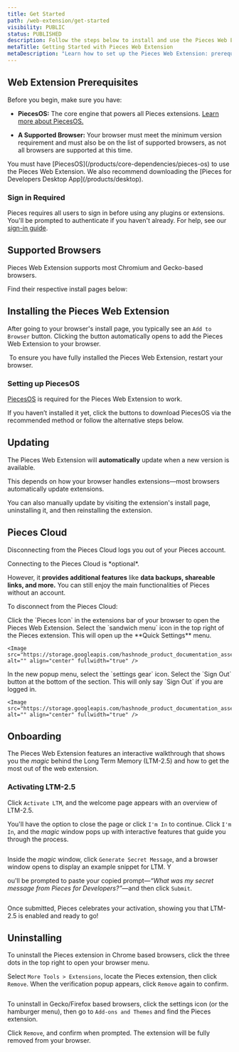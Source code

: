 ```yaml
---
title: Get Started
path: /web-extension/get-started
visibility: PUBLIC
status: PUBLISHED
description: Follow the steps below to install and use the Pieces Web Extension.
metaTitle: Getting Started with Pieces Web Extension
metaDescription: "Learn how to set up the Pieces Web Extension: prerequisites, browser installation, PiecesOS integration, updates, cloud connection, onboarding, and uninstall."
---
```


<pieces-pro-cta />

## Web Extension Prerequisites

Before you begin, make sure you have:

* **PiecesOS:** The core engine that powers all Pieces extensions. <a target="_blank" href="/products/core-dependencies/pieces-os">Learn more about PiecesOS.</a>

* **A Supported Browser:** Your browser must meet the minimum version requirement and must also be on the list of supported browsers, as not all browsers are supported at this time.

<Callout type="info">
  You must have [PiecesOS](/products/core-dependencies/pieces-os) to use the Pieces Web Extension. We also recommend downloading the [Pieces for Developers Desktop App](/products/desktop).
</Callout>

### Sign in Required

Pieces requires all users to sign in before using any plugins or extensions. You'll be prompted to authenticate if you haven't already. For help, see our [sign-in guide](/products/meet-pieces/sign-into-pieces).

## Supported Browsers

Pieces Web Extension supports most Chromium and Gecko-based browsers.

Find their respective install pages below:

<Card title="Chrome" image="https://cdn.hashnode.com/res/hashnode/image/upload/v1744643425227/3b4ac061-8750-4d02-af09-11e78ce583a8.png" href="https://chrome.google.com/webstore/detail/pieces-save-code-snippets/igbgibhbfonhmjlechmeefimncpekepm" />

<CardGroup cols={2}>
  <Card title="Edge" image="https://cdn.hashnode.com/res/hashnode/image/upload/v1744643434444/0ec94446-6ad9-4597-af66-09ea59543d41.png" href="https://microsoftedge.microsoft.com/addons/detail/pieces-save-code-snippet/hglfimcdgonaeeobjckfdabcldfidmim" />

  <Card title="Firefox" image="https://cdn.hashnode.com/res/hashnode/image/upload/v1744643450048/bed96cff-6292-44f8-be5f-363be8cd1494.webp" href="https://addons.mozilla.org/en-US/firefox/addon/pieces-save-code-from-the-web/" />

  <Card title="Brave" image="https://cdn.hashnode.com/res/hashnode/image/upload/v1744643519812/51ad4cae-9e83-4df5-8060-dd53fbd0b175.png" href="https://chrome.google.com/webstore/detail/pieces-save-code-snippets/igbgibhbfonhmjlechmeefimncpekepm" />

  <Card title="Opera" image="https://cdn.hashnode.com/res/hashnode/image/upload/v1744643531058/0d5fcc6c-143c-4531-8694-071a82501642.png" href="https://chrome.google.com/webstore/detail/pieces-save-code-snippets/igbgibhbfonhmjlechmeefimncpekepm" />
</CardGroup>

## Installing the Pieces Web Extension

After going to your browser's install page, you typically see an `Add to Browser` button. Clicking the button automatically opens to add the Pieces Web Extension to your browser.

<Image src="https://storage.googleapis.com/hashnode_product_documentation_assets/web_extension/get_started/chrome_install_page.png" alt="" align="center" fullwidth="true" />

<Callout type="tip">
  To ensure you have fully installed the Pieces Web Extension, restart your browser.
</Callout>

### Setting up PiecesOS

<a target="_blank" href="/products/core-dependencies/pieces-os">PiecesOS</a> is required for the Pieces Web Extension to work.

If you haven’t installed it yet, click the buttons to download PiecesOS via the recommended method or follow the alternative steps below.

<get-started-install />

## Updating

The Pieces Web Extension will **automatically** update when a new version is available.

<Callout type="alert">
  This depends on how your browser handles extensions—most browsers automatically update extensions.
</Callout>

You can also manually update by visiting the extension's install page, uninstalling it, and then reinstalling the extension.

## Pieces Cloud

Disconnecting from the Pieces Cloud logs you out of your Pieces account.

<Callout type="info">
  Connecting to the Pieces Cloud is *optional*.

  However, it **provides additional features** like **data backups, shareable links, and more.** You can still enjoy the main functionalities of Pieces without an account.
</Callout>

To disconnect from the Pieces Cloud:

<Steps>
  <Step title="Open the Extension">
    Click the `Pieces Icon` in the extensions bar of your browser to open the Pieces Web Extension.
  </Step>

  <Step title="Click the Sandwich Menu Icon">
    Select the `sandwich menu` icon in the top right of the Pieces extension. This will open up the **Quick Settings** menu.

    <Image src="https://storage.googleapis.com/hashnode_product_documentation_assets/web_extension/get_started/hover_over_settings.png" alt="" align="center" fullwidth="true" />
  </Step>

  <Step title="Click Account Settings">
    In the new popup menu, select the `settings gear` icon.
  </Step>

  <Step title="Click Log Out">
    Select the `Sign Out` button at the bottom of the section. This will only say `Sign Out` if you are logged in.

    <Image src="https://storage.googleapis.com/hashnode_product_documentation_assets/web_extension/get_started/sign_out_chrome.png" alt="" align="center" fullwidth="true" />
  </Step>
</Steps>

## Onboarding

The Pieces Web Extension features an interactive walkthrough that shows you the *magic* behind the Long Term Memory (LTM-2.5) and how to get the most out of the web extension.

### Activating LTM-2.5

Click `Activate LTM`, and the welcome page appears with an overview of LTM-2.5.

You'll have the option to close the page or click `I'm In` to continue. Click `I'm In`, and the *magic* window pops up with interactive features that guide you through the process.

<Image src="https://storage.googleapis.com/hashnode_product_documentation_assets/web_extension/get_started/ltm_onboarding.gif" alt="" align="center" fullwidth="true" />

Inside the *magic* window, click `Generate Secret Message`, and a browser window opens to display an example snippet for LTM. Y

ou'll be prompted to paste your copied prompt—*“What was my secret message from Pieces for Developers?”*—and then click `Submit`.

<Image src="https://storage.googleapis.com/hashnode_product_documentation_assets/web_extension/get_started/successful_onboarding.png" alt="" align="center" fullwidth="true" />

Once submitted, Pieces celebrates your activation, showing you that LTM-2.5 is enabled and ready to go!

## Uninstalling

To uninstall the Pieces extension in Chrome based browsers, click the three dots in the top right to open your browser menu.

Select `More Tools > Extensions`, locate the Pieces extension, then click `Remove`. When the verification popup appears, click `Remove` again to confirm.

<Image src="https://storage.googleapis.com/hashnode_product_documentation_assets/web_extension/get_started/remove_from_chrome.png" alt="" align="center" fullwidth="true" />

To uninstall in Gecko/Firefox based browsers, click the settings icon (or the hamburger menu), then go to `Add-ons and Themes` and find the Pieces extension.

Click `Remove`, and confirm when prompted. The extension will be fully removed from your browser.
